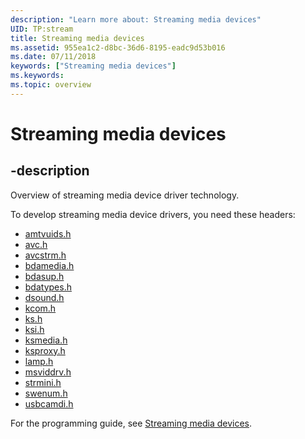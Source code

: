 ```yaml
---
description: "Learn more about: Streaming media devices"
UID: TP:stream
title: Streaming media devices
ms.assetid: 955ea1c2-d8bc-36d6-8195-eadc9d53b016
ms.date: 07/11/2018
keywords: ["Streaming media devices"]
ms.keywords: 
ms.topic: overview
---
```


# Streaming media devices

## -description

Overview of streaming media device driver technology.

To develop streaming media device drivers, you need these headers:

- [amtvuids.h](../amtvuids/index.md)
- [avc.h](../avc/index.md)
- [avcstrm.h](../avcstrm/index.md)
- [bdamedia.h](../bdamedia/index.md)
- [bdasup.h](../bdasup/index.md)
- [bdatypes.h](../bdatypes/index.md)
- [dsound.h](../dsound/index.md)
- [kcom.h](../kcom/index.md)
- [ks.h](../ks/index.md)
- [ksi.h](../ksi/index.md)
- [ksmedia.h](../ksmedia/index.md) 
- [ksproxy.h](../ksproxy/index.md)
- [lamp.h](../lamp/index.md)
- [msviddrv.h](../msviddrv/index.md)
- [strmini.h](../strmini/index.md)
- [swenum.h](../swenum/index.md)
- [usbcamdi.h](../usbcamdi/index.md)

For the programming guide, see [Streaming media devices](/windows-hardware/drivers/stream).
